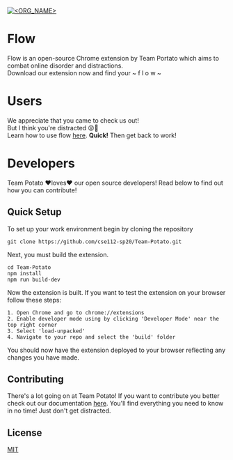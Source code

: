 [![<ORG_NAME>](https://circleci.com/gh/cse112-sp20/Team-Potato/tree/master.svg?style=svg)](https://app.circleci.com/pipelines/github/cse112-sp20/Team-Potato?branch=master)

# Flow

Flow is an open-source Chrome extension by Team Portato which aims to combat online disorder and distractions.  
Download our extension now and find your ~ f l o w ~

# Users

We appreciate that you came to check us out!<br>
But I think you're distracted :rage::triumph: <br>
Learn how to use flow <a href="https://cse112-sp20.github.io/Team-Potato/"> here</a>. <b>Quick!</b> Then get back to work!<br>

# Developers

Team Potato :heart:loves:heart: our open source developers! Read below to find out how you can contribute!

## Quick Setup

To set up your work environment begin by cloning the repository

```
git clone https://github.com/cse112-sp20/Team-Potato.git
```

Next, you must build the extension.

```
cd Team-Potato
npm install
npm run build-dev
```

Now the extension is built. If you want to test the extension on your browser follow these steps:

```
1. Open Chrome and go to chrome://extensions
2. Enable developer mode using by clicking 'Developer Mode' near the top right corner
3. Select 'load-unpacked'
4. Navigate to your repo and select the 'build' folder
```

You should now have the extension deployed to your browser reflecting any
changes you have made.

## Contributing

There's a lot going on at Team Potato! If you want to contribute you better check out our documentation <a href="https://docs.google.com/document/d/e/2PACX-1vQ9jYJH3R0LjTRGLDlCvhLH6hUojKYQnMfCXxr_T3mSJH5PPaO-8bpuu8hHUl2cAfhxLJnnwWC3tP5r/pub">here</a>. You'll find everything you need to know in no time! Just don't get distracted.

## License

[MIT](https://choosealicense.com/licenses/mit/)

